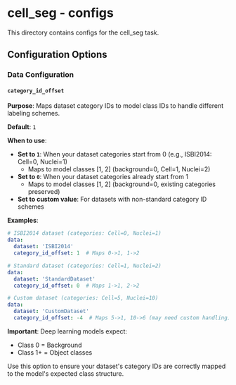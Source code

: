 # cell_seg - configs
This directory contains configs for the cell_seg task.

## Configuration Options

### Data Configuration

#### `category_id_offset`
**Purpose**: Maps dataset category IDs to model class IDs to handle different labeling schemes.

**Default**: `1`

**When to use**:
- **Set to `1`**: When your dataset categories start from 0 (e.g., ISBI2014: Cell=0, Nuclei=1)
  - Maps to model classes [1, 2] (background=0, Cell=1, Nuclei=2)
- **Set to `0`**: When your dataset categories already start from 1 
  - Maps to model classes [1, 2] (background=0, existing categories preserved)
- **Set to custom value**: For datasets with non-standard category ID schemes

**Examples**:

```yaml
# ISBI2014 dataset (categories: Cell=0, Nuclei=1)
data:
  dataset: 'ISBI2014'
  category_id_offset: 1  # Maps 0->1, 1->2

# Standard dataset (categories: Cell=1, Nuclei=2)  
data:
  dataset: 'StandardDataset'
  category_id_offset: 0  # Maps 1->1, 2->2

# Custom dataset (categories: Cell=5, Nuclei=10)
data:
  dataset: 'CustomDataset' 
  category_id_offset: -4  # Maps 5->1, 10->6 (may need custom handling)
```

**Important**: Deep learning models expect:
- Class 0 = Background
- Class 1+ = Object classes

Use this option to ensure your dataset's category IDs are correctly mapped to the model's expected class structure.
